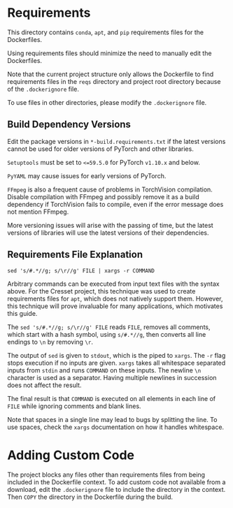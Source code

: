 # Requirements

This directory contains `conda`, `apt`, and `pip` 
requirements files for the Dockerfiles.

Using requirements files should minimize 
the need to manually edit the Dockerfiles.

Note that the current project structure only allows the Dockerfile to find
requirements files in the `reqs` directory and 
project root directory because of the `.dockerignore` file.

To use files in other directories, 
please modify the `.dockerignore` file.

## Build Dependency Versions

Edit the package versions in `*-build.requirements.txt` if the latest versions 
cannot be used for older versions of PyTorch and other libraries.

`Setuptools` must be set to `<=59.5.0` for PyTorch `v1.10.x` and below.

`PyYAML` may cause issues for early versions of PyTorch.

`FFmpeg` is also a frequent cause of problems in TorchVision compilation.
Disable compilation with FFmpeg and possibly remove it as a build dependency
if TorchVision fails to compile, even if the error message does not mention FFmpeg.

More versioning issues will arise with the passing of time, but the latest 
versions of libraries will use the latest versions of their dependencies.


## Requirements File Explanation

```
sed 's/#.*//g; s/\r//g' FILE | xargs -r COMMAND
```

Arbitrary commands can be executed from input text files with the syntax above.
For the Cresset project, this technique was used to create requirements files 
for `apt`, which does not natively support them. 
However, this technique will prove invaluable for many applications, 
which motivates this guide.

The `sed 's/#.*//g; s/\r//g' FILE` reads `FILE`, 
removes all comments, which start with a hash symbol, using `s/#.*//g`,
then converts all line endings to `\n` by removing `\r`.

The output of `sed` is given to `stdout`, which is the piped to `xargs`.
The `-r` flag stops execution if no inputs are given.
`xargs` takes all whitespace separated inputs from `stdin` and
runs `COMMAND` on these inputs. 
The newline `\n` character is used as a separator. 
Having multiple newlines in succession does not affect the result. 

The final result is that `COMMAND` is executed on all elements in 
each line of `FILE` while ignoring comments and blank lines.

Note that spaces in a single line may lead to bugs by splitting the line.
To use spaces, check the `xargs` documentation on how it handles whitespace.

# Adding Custom Code

The project blocks any files other than requirements files
from being included in the Dockerfile context.
To add custom code not available from a download,
edit the `.dockerignore` file to include the directory in the context.
Then `COPY` the directory in the Dockerfile during the build.
